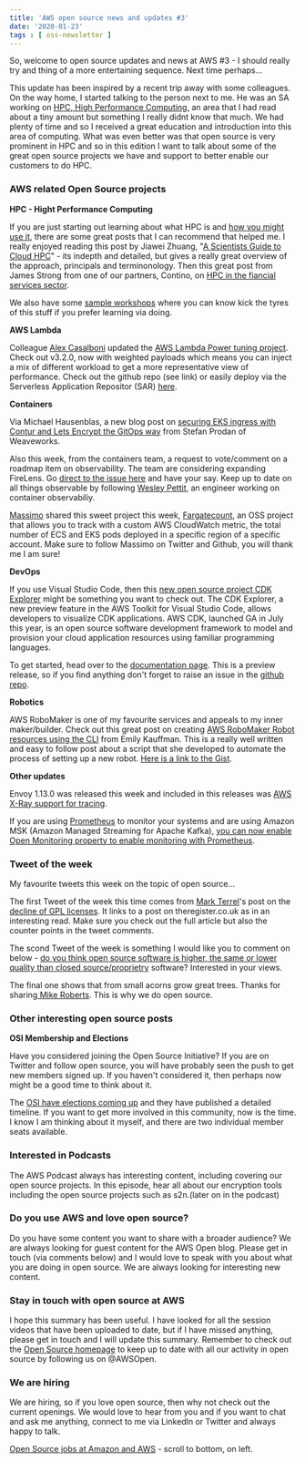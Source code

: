 ```yaml
---
title: 'AWS open source news and updates #3'
date: '2020-01-23'
tags : [ oss-newsletter ]
---
```

So, welcome to open source updates and news at AWS #3 - I should really try and thing of a more entertaining sequence. Next time perhaps...

This update has been inspired by a recent trip away with some colleagues. On the way home, I started talking to the person next to me. He was an SA working on [HPC, High Performance Computing,](https://aws.amazon.com/hpc/) an area that I had read about a tiny amount but something I really didnt know that much. We had plenty of time and so I received a great education and introduction into this area of computing. What was even better was that open source is very prominent in HPC and so in this edition I want to talk about some of the great open source projects we have and support to better enable our customers to do HPC.

### AWS related Open Source projects

**HPC - Hight Performance Computing**

If you are just starting out learning about what HPC is and [how you might use it](https://aws.amazon.com/getting-started/projects/deploy-elastic-hpc-cluster/), there are some great posts that I can recommend that helped me. I really enjoyed reading this post by Jiawei Zhuang, "[A Scientists Guide to Cloud HPC](https://jiaweizhuang.github.io/blog/aws-hpc-guide/)" - its indepth and detailed, but gives a really great overview of the approach, principals and terminonology. Then this great post from James Strong from one of our partners, Contino, on [HPC in the fiancial services sector](https://www.contino.io/insights/high-performance-computing-for-financial-services).

We also have some [sample workshops](https://github.com/aws-samples/aws-hpc-workshops) where you can know kick the tyres of this stuff if you prefer learning via doing.


**AWS Lambda**

Colleague [Alex Casalboni](https://twitter.com/alex_casalboni) updated the [AWS Lambda Power tuning project](https://github.com/alexcasalboni/aws-lambda-power-tuning). Check out v3.2.0, now with weighted payloads which means you can inject a mix of different workload to get a more representative view of performance. Check out the github repo (see link) or easily deploy via the Serverless Application Repositor (SAR) [here](https://serverlessrepo.aws.amazon.com/applications/arn:aws:serverlessrepo:us-east-1:451282441545:applications~aws-lambda-power-tuning).

**Containers**

Via Michael Hausenblas, a new blog post on [securing EKS ingress with Contur and Lets Encrypt the GitOps way](https://aws.amazon.com/blogs/containers/securing-eks-ingress-contour-lets-encrypt-gitops/) from Stefan Prodan of Weaveworks.

Also this week, from the containers team, a request to vote/comment on a roadmap item on observability. The team are considering expanding FireLens. Go [direct to the issue here](https://github.com/aws/containers-roadmap/issues/701) and have your say. Keep up to date on all things observable by following [Wesley Pettit](https://twitter.com/TheWesleyPettit), an engineer working on container observabiliy.

[Massimo](https://twitter.com/mreferre) shared this sweet project this week, [Fargatecount](https://github.com/mreferre/fargatecount), an OSS project that allows you to track with a custom AWS CloudWatch metric, the total number of ECS and EKS pods deployed in a specific region of a specific account. Make sure to follow Massimo on Twitter and Github, you will thank me I am sure!

**DevOps**

If you use Visual Studio Code, then this [new open source project CDK Explorer](https://aws.amazon.com/about-aws/whats-new/2019/11/aws-toolkit-for-vs-code-adds-new-cdk-explorer-in-preview/?sc_channel=sm&sc_campaign=AWS_Blog&sc_publisher=LINKEDIN&sc_country=Global&sc_outcome=awareness&trkCampaign=pac-edm-2019-NET_developers-product_page&trk=pac-edm-2019-NET_developers-product_page+_LINKEDIN&linkId=80815948) might be something you want to check out. The CDK Explorer, a new preview feature in the AWS Toolkit for Visual Studio Code, allows developers to visualize CDK applications. AWS CDK, launched GA in July this year, is an open source software development framework to model and provision your cloud application resources using familiar programming languages.

To get started, head over to the [documentation page](https://docs.aws.amazon.com/toolkit-for-vscode/latest/userguide/cdk-explorer.html). This is a preview release, so if you find anything don't forget to raise an issue in the [github repo](https://github.com/aws/aws-toolkit-vscode).

**Robotics**

AWS RoboMaker is one of my favourite services and appeals to my inner maker/builder. Check out this great post on creating [AWS RoboMaker Robot resources using the CLI](https://www.emilykauffman.com/teaching/creating-robomaker-robot-resources-using-the-cli) from Emily Kauffman. This is a really well written and easy to follow post about a script that she developed to automate the process of setting up a new robot. [Here is a link to the Gist](https://gist.github.com/kauffmanes/0a2dcac87cf71fc6173d2b7b8b2bc001). 

**Other updates**

Envoy 1.13.0 was released this week and included in this releases was [AWS X-Ray support for tracing](https://www.envoyproxy.io/docs/envoy/v1.13.0/intro/version_history).

If you are using [Prometheus](https://prometheus.io/docs/prometheus/latest/getting_started/) to monitor your systems and are using Amazon MSK (Amazon Managed Streaming for Apache Kafka), [you can now enable Open Monitoring property to enable monitoring with Prometheus](https://twitter.com/cfnupdates/status/1219724435395108870).



### Tweet of the week

My favourite tweets this week on the topic of open source...

The first Tweet of the week this time comes from [Mark Terrel](https://twitter.com/MarkTerrel)'s post on the [decline of GPL licenses](https://twitter.com/markterrel/status/1218229248529518592?s=11). It links to a post on theregister.co.uk as in an interesting read. Make sure you check out the full article but also the counter points in the tweet comments.

The scond Tweet of the week is something I would like you to comment on below - [do you think open source software is higher, the same or lower quality than closed source/proprietry](https://twitter.com/FrkCorti/status/1219917325341745152) software? Interested in your views.

The final one shows that from small acorns grow great trees. Thanks for sharing[ Mike Roberts](https://twitter.com/mikebroberts/status/1219290930185953281). This is why we do open source.


### Other interesting open source posts

**OSI Membership and Elections**

Have you considered joining the Open Source Initiative? If you are on Twitter and follow open source, you will have probably seen the push to get new members signed up. If you haven't considered it, then perhaps now might be a good time to think about it. 

The [OSI have elections coming up](https://opensource.org/elections) and they have published a detailed timeline. If you want to get more involved in this community, now is the time. I know I am thinking about it myself, and there are two individual member seats available.

### Interested in Podcasts

The AWS Podcast always has interesting content, including covering our open source projects. In this episode, hear all about our encryption tools including the open source projects such as s2n.(later on in the podcast)

### Do you use AWS and love open source? 

Do you have some content you want to share with a broader audience? We are always looking for guest content for the AWS Open blog. Please get in touch (via comments below) and I would love to speak with you about what you are doing in open source. We are always looking for interesting new content.


### Stay in touch with open source at AWS

I hope this summary has been useful. I have looked for all the session videos that have been uploaded to date, but if I have missed anything, please get in touch and I will update this summary. Remember to check out the [Open Source homepage](https://aws.amazon.com/opensource/?opensource-all.sort-by=item.additionalFields.startDate&opensource-all.sort-order=asc) to keep up to date with all our activity in open source by following us on @AWSOpen.

### We are hiring

We are hiring, so if you love open source, then why not check out the current openings. We would love to hear from you and if you want to chat and ask me anything, connect to me via LinkedIn or Twitter and always happy to talk.

[Open Source jobs at Amazon and AWS](https://aws.amazon.com/opensource/?opensource-all.sort-by=item.additionalFields.startDate&opensource-all.sort-order=asc) - scroll to bottom, on left.